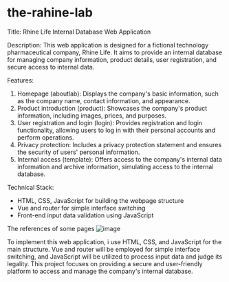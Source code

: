 # the-rahine-lab
Title: Rhine Life Internal Database Web Application

Description: This web application is designed for a fictional technology pharmaceutical company, Rhine Life. It aims to provide an internal database for managing company information, product details, user registration, and secure access to internal data.

Features:

1. Homepage (aboutlab): Displays the company's basic information, such as the company name, contact information, and appearance.
2. Product introduction (product): Showcases the company's product information, including images, prices, and purposes.
3. User registration and login (login): Provides registration and login functionality, allowing users to log in with their personal accounts and perform operations.
4. Privacy protection: Includes a privacy protection statement and ensures the security of users' personal information.
5. Internal access (template): Offers access to the company's internal data information and archive information, simulating access to the internal database.

Technical Stack:

- HTML, CSS, JavaScript for building the webpage structure
- Vue and router for simple interface switching
- Front-end input data validation using JavaScript


The references of some pages
![image](https://github.com/468339236/the-rahine-lab/assets/25878851/09819cc1-102d-46c8-8455-cd04e8f72a88)


To implement this web application, i use HTML, CSS, and JavaScript for the main structure. Vue and router will be employed for simple interface switching, and JavaScript will be utilized to process input data and judge its legality. This project focuses on providing a secure and user-friendly platform to access and manage the company's internal database.

